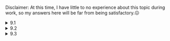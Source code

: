 Disclaimer: At this time, I have little to no experience about this topic during work, so my answers here will be far from being satisfactory.:confounded:

<details>
  <summary>9.1</summary>

  I'd store the data in the form of some Python object like a dictionary, design APIs, create a GitHub repository and host it using [PyPI](https://pypi.org/). If there's any other server that I'm supposed to use (e.g. one that belongs to my company), I'd just use it. If not, since this is a small service that only up to 1,000 clients use, I'd first try to host it on my own [GitHub Pages](https://kumatheworld.github.io/). If it doesn't work out, I'd consider using a cloud hosting service or designing a server on my own using [Raspberry Pi](https://www.raspberrypi.org/).
</details>

<details>
  <summary>9.2</summary>
  I'd use a hash table to represent the social network, where a user's ID is mapped to their friends' IDs. Since there could be billions of people and millions of connections per person, I'd have to divide up the table to multiple machines. I'd do so in a way that inter-machine connections would be minimized, where I'd rearrange the hash table occasionally. I'm not quite sure how to achieve that but one heuristic way would be to assign each key to a machine that the key has many values in while making sure that the keys are not located in a biased way.

  Now, to find the shortest path between two people, I would just do the breadth-first search across machines starting from one of the 2 people. During the process, all the machines that have at least one related person (i.e. one that's been discovered in the search) would share all the people that have been discovered, and each related person would keep track of the path from the source person. The algorithm would stop once we have found the other one of the 2 people. We could speed up the algorithm by starting the search from both of the 2 people.
</details>

<details>
  <summary>9.3</summary>
  I would use the breadth-first search algorithm to collect URLs. One way to avoid infinite loops would be to restrict the searching time or the number of (potentially duplicate) websites. We could easily remove the duplicates once the algorithm has stopped. Another way would be to use a container like a list or a heap to hold the already-visited websites to avoid visiting the same websites. This approach would be better if the search got into an infinite loop in the early stage, but I don't think it would be very likely. Even if it is, by setting the time limit to the first approach, we could actually collect many URLs by running the algorithm multiple times.
</details>
